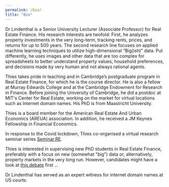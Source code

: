 ```yaml
---
permalink: /bio/
title: "Bio"
---
```


Dr Lindenthal is a Senior University Lecturer (Associate Professor) for Real Estate Finance. His research interests are twofold: First, he analyzes property investments in the very long-term, tracking rents, prices, and returns for up to 500 years. The second research line focuses on applied machine learning techniques to utilize high-dimensional “Big(ish)” data. Put differently, he uses images and other data that are too complex for spreadsheets to better understand property values, household preferences, and decisions made by very human and not always rational agents.

Thies takes pride in teaching and in Cambridge’s postgraduate program in Real Estate Finance, for which he is the course director. He is also a fellow at Murray Edwards College and at the Cambridge Endowment for Research in Finance. Before joining the University of Cambridge, he did a postdoc at MIT's Center for Real Estate, working on the market for virtual locations such as Internet domain names. His PhD is from Maastricht University.

Thies is a board member for the American Real Estate And Urban Economics (AREUA) association. In addition, he received a JM Keynes Fellowship in Financial Economics.

In response to the Covid lockdown, Thies co-organised a virtual research seminar series [Seminar.RE](https://www.seminar.re).

Thies is interested in supervising new PhD students in Real Estate Finance, preferably with a focus on new (somewhat "big") data or, alternatively, property markets in the very long run. However, candidates might have a look at [this debate](https://twitter.com/random_walker/status/1348664433216802817) first ...

Dr Lindenthal has served as an expert witness for internet domain names at US courts.



